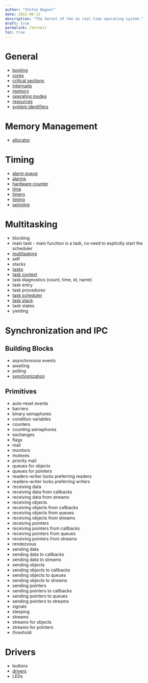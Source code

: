 ```yaml
---
author: "Stefan Wagner"
date: 2022-08-13
description: "The kernel of the ao real-time operating system."
draft: true
permalink: /kernel/
toc: true
---
```


# General

- [booting](booting.md)
- [cores](cores.md)
- [critical sections](critical-sections.md)
- [interrupts](interrupts.md)
- [memory](memory.md)
- [operating modes](operating-modes.md)
- [resources](resources.md)
- [system identifiers](api/src/ao_sys/ao_sys.h.md)

# Memory Management

- [allocator](allocator.md)

# Timing

- [alarm queue](alarm-queue.md)
- [alarms](alarms.md)
- [hardware counter](hardware-counter.md)
- [time](time.md)
- [timers](timers.md)
- [timing](timing.md)
- [spinning](spinning.md)

# Multitasking

- blocking
- main task - main function is a task, no need to explicitly start the scheduler
- [multitasking](multitasking.md)
- self
- stacks
- [tasks](tasks.md)
- [task context](task-context.md)
- task diagnostics (count, time, id, name)
- task entry
- task procedures
- [task scheduler](task-scheduler.md)
- [task stack](task-stack.md)
- task states
- yielding
  
# Synchronization and IPC

## Building Blocks

- asynchronous events
- awaiting
- polling
- [synchronization](synchronization.md)

## Primitives

- auto-reset events
- barriers
- binary semaphores
- condition variables
- counters
- counting semaphores
- exchanges
- flags
- mail
- monitors
- mutexes
- priority mail
- queues for objects
- queues for pointers
- readers-writer locks preferring readers
- readers-writer locks preferring writers
- receiving data
- receiving data from callbacks
- receiving data from streams
- receiving objects
- receiving objects from callbacks
- receiving objects from queues
- receiving objects from streams
- receiving pointers
- receiving pointers from callbacks
- receiving pointers from queues
- receiving pointers from streams
- rendezvous
- sending data
- sending data to callbacks
- sending data to streams
- sending objects
- sending objects to callbacks
- sending objects to queues
- sending objects to streams
- sending pointers
- sending pointers to callbacks
- sending pointers to queues
- sending pointers to streams
- signals
- sleeping
- streams
- streams for objects
- streams for pointers
- threshold

# Drivers

- buttons
- [drivers](drivers.md)
- LEDs
